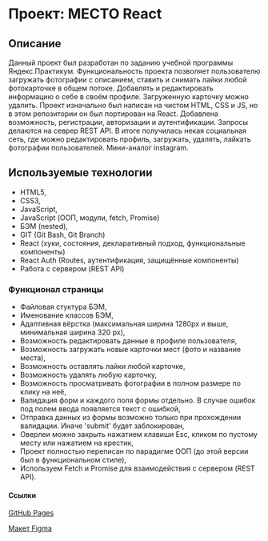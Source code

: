 # Проект: МЕСТО React

## Описание
Данный проект был разработан по заданию учебной программы Яндекс.Практикум. Функциональность проекта позволяет пользователю загружать фотографии с описанием, ставить и снимать лайки любой фотокарточке в общем потоке. Добавлять и редактировать информацию о себе в своём профиле. Загруженную карточку можно удалить. Проект изначально был написан на чистом HTML, CSS и JS, но в этом репозитории он был портирован на React. Добавлена возможность, регистрации, авторизации и аутентификации. Запросы делаются на севрер REST API. В итоге получилась некая социальная сеть, где можно редактировать профиль, загружать, удалять, лайкать фотографии пользователей. Мини-аналог instagram.

## Используемые технологии
- HTML5,
- CSS3,
- JavaScript,
- JavaScript (ООП, модули, fetch, Promise)
- БЭМ (nested),
- GIT (Git Bash, Git Branch)
- React (хуки, состояния, декларативный подход, функциональные компоненты)
- React Auth (Routes, аутентификация, защищённые компоненты)
- Работа с сервером (REST API)

### Функционал страницы
- Файловая стуктура БЭМ,
- Именование классов БЭМ,
- Адаптивная вёрстка (максимальная ширина 1280px и выше, минимальная ширина 320 px),
- Возможность редактировать данные в профиле пользователя,
- Возможность загружать новые карточки мест (фото и название места),
- Возможность оставлять лайки любой карточке,
- Возможность удалять любую карточку,
- Возможность просматривать фотографии в полном размере по клику на неё,
- Валидация форм и каждого поля формы отдельно. В случае ошибок под полем ввода появляется текст с ошибкой,
- Отправка данных из формы возможно только при прохождении валидации. Иначе 'submit' будет заблокирован,
- Оверлеи можно закрыть нажатием клавиши Esc, кликом по пустому месту или нажатием на крестик,
- Проект полностью переписан по парадигме ООП (до этой версии был в функциональном стиле),
- Используем Fetch и Promise для взаимодействия с сервером (REST API).

#### Ссылки
[GitHub Pages](https://iloveyouamerica.github.io/mesto-react-auth "GitHub Pages")

[Макет Figma](https://www.figma.com/file/2cn9N9jSkmxD84oJik7xL7/JavaScript.-Sprint-4?node-id=0%3A1 "Макет Figma")
